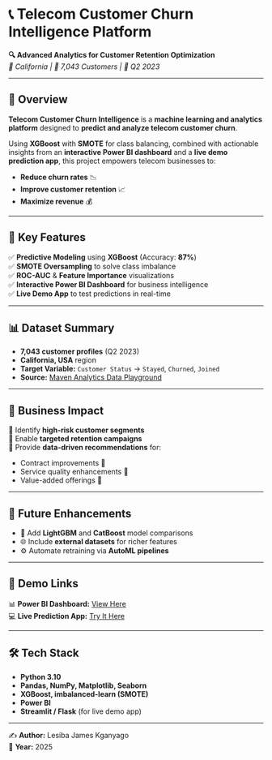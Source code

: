 # 📞 **Telecom Customer Churn Intelligence Platform**  

**🔍 Advanced Analytics for Customer Retention Optimization**  
*📍 California | 👥 7,043 Customers | 📅 Q2 2023*  

---

## 📌 **Overview**  
**Telecom Customer Churn Intelligence** is a **machine learning and analytics platform** designed to **predict and analyze telecom customer churn**.  

Using **XGBoost** with **SMOTE** for class balancing, combined with actionable insights from an **interactive Power BI dashboard** and a **live demo prediction app**, this project empowers telecom businesses to:  
- **Reduce churn rates** 📉  
- **Improve customer retention** 📈  
- **Maximize revenue** 💰  

---

## 🚀 **Key Features**  
✅ **Predictive Modeling** using **XGBoost** (Accuracy: **87%**)  
✅ **SMOTE Oversampling** to solve class imbalance  
✅ **ROC-AUC** & **Feature Importance** visualizations  
✅ **Interactive Power BI Dashboard** for business intelligence  
✅ **Live Demo App** to test predictions in real-time  

---

## 📊 **Dataset Summary**  
- **7,043 customer profiles** (Q2 2023)  
- **California, USA** region  
- **Target Variable:** `Customer Status` → `Stayed`, `Churned`, `Joined`  
- **Source:** [Maven Analytics Data Playground](https://mavenanalytics.io/data-playground)  

---

## 💼 **Business Impact**  
📌 Identify **high-risk customer segments**  
📌 Enable **targeted retention campaigns**  
📌 Provide **data-driven recommendations** for:  
   - Contract improvements 📝  
   - Service quality enhancements 📡  
   - Value-added offerings 🎯  

---

## 🔮 **Future Enhancements**  
- 🔄 Add **LightGBM** and **CatBoost** model comparisons  
- 🌐 Include **external datasets** for richer features  
- ⚙️ Automate retraining via **AutoML pipelines**  

---

## 📎 **Demo Links**  
📊 **Power BI Dashboard:** [View Here](#)  
💻 **Live Prediction App:** [Try It Here](#)  

---

## 🛠 **Tech Stack**  
- **Python 3.10**  
- **Pandas, NumPy, Matplotlib, Seaborn**  
- **XGBoost, imbalanced-learn (SMOTE)**  
- **Power BI**  
- **Streamlit / Flask** (for live demo app)  

---

✍ **Author:** Lesiba James Kganyago  
📅 **Year:** 2025  

